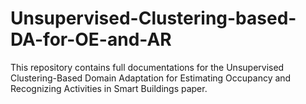 # Unsupervised-Clustering-based-DA-for-OE-and-AR
This repository contains full documentations for the Unsupervised Clustering-Based Domain Adaptation for Estimating Occupancy and Recognizing Activities in Smart Buildings paper.
